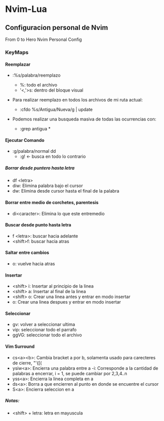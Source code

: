 # Nvim-Lua

## Configuracion personal de Nvim

From 0 to Hero
Nvim Personal Config

### KeyMaps

#### Reemplazar

- :%s/palabra/reemplazo
  - %: todo el archivo
  - '<,'>s: dentro del bloque visual

- Para realizar reemplazo en todos los archivos de mi ruta actual:
	- :cfdo %s/Antigua/Nueva/g | update
- Podemos realizar una busqueda masiva de todas las ocurrencias con:
	- :grep antigua *

#### Ejecutar Comando

- :g/palabra/normal dd
  - :g! <- busca en todo lo contrario

##### Borrar desde puntero hasta letra

- df \<letra\>
- diw: Elimina palabra bajo el cursor
- dw: Elimina desde cursor hasta el final de la palabra

#### Borrar entre medio de corchetes, parentesis

- di\<caracter\>: Elimina lo que este entremedio

#### Buscar desde punto hasta letra

- f \<letra\>: buscar hacia adelante
- \<shift\>f: buscar hacia atras

#### Saltar entre cambios

- <CTRL>o: vuelve hacia atras

#### Insertar

- \<shift\> i: Insertar al principio de la linea
- \<shift\> a: Insertar al final de la linea
- \<shift\> o: Crear una linea antes y entrar en modo insertar
- o: Crear una linea despues y entrar en modo insertar

#### Seleccionar

- gv: volver a seleccionar ultima
- vip: seleccionar todo el parrafo
- ggVG: seleccionar todo el archivo

#### Vim Surround
- cs\<a\>\<b\>: Cambia bracket a por b, solamenta usado para carecteres de cierre, "'{[(
- ysiw\<a\>: Encierra una palabra entre a
  -i: Corresponde a la cantidad de palabras a encerrar, i = 1, se puede cambiar por 2,3,4..n
- yss\<a\>: Encierra la linea completa en a
- ds\<a\>: Borra a que encierren al punto en donde se encuentre el cursor
- S\<a\>: Encierra seleccion en a

##### Notas:

- \<shift\> + letra: letra en mayuscula
